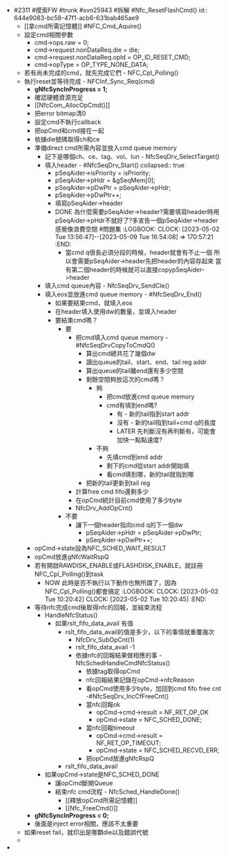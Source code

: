 - #2311 #摸索FW  #trunk #svn25943 #拆解 #Nfc_ResetFlashCmd()
  id:: 644e9083-bc58-47f1-acb6-631bab465ae9
	- [[拿cmd所需記憶體]] #NFC_Cmd_Aquire()
	- 設定cmd相關參數
		- cmd->ops.raw = 0;
		- cmd->request.nonDataReq.die = die;
		- cmd->request.nonDataReq.opId = OP_ID_RESET_CMD;
		- cmd->opType = OP_TYPE_NONE_DATA;
	- 若有尚未完成的cmd，就先完成它們 - NFC_Cpl_Polling()
	- 執行reset並等待完成 - NFCInf_Sync_Req(cmd)
		- **gNfcSyncInProgress = 1;**
		- 確認硬體資源充足
		- [[NfcCom_AllocOpCmd()]]
		- 把error bitmap清0
		- 設定cmd不執行callback
		- 把opCmd和cmd接在一起
		- 依據die號碼取得ch和ce
		- 準備direct cmd所需內容並放入cmd queue memory
			- 記下是哪個ch、ce、tag、vol、lun - NfcSeqDrv_SelectTarget()
			- 填入header - #NfcSeqDrv_Start()
			  collapsed:: true
				- pSeqAider->isPriority = isPriority;
				- pSeqAider->pHdr = &gSeqMem[0];
				- pSeqAider->pDwPtr = pSeqAider->pHdr;
				- pSeqAider->pDwPtr++;
				- 填寫pSeqAider->header
				- DONE 為什麼需要pSeqAider->header?需要填寫header時用pSeqAider->pHdr不就好了?多宣告一個pSeqAider->header感覺像浪費空間 #問題集
				  :LOGBOOK:
				  CLOCK: [2023-05-02 Tue 13:56:47]--[2023-05-09 Tue 16:54:08] =>  170:57:21
				  :END:
					- 當cmd q很長必須分段的時候，header就會有不止一個
					  所以會需要pSeqAider->header先把header的內容存起來
					  當有第二個header的時候就可以直接copypSeqAider->header
			- 填入cmd queue內容 - NfcSeqDrv_SendCle()
			- 填入eos並放進cmd queue memory - #NfcSeqDrv_End()
				- 如果要結束cmd，就填入eos
				- 在header填入使用dw的數量，並填入header
				- 要結束cmd嗎？
					- 要
						- 把cmd填入cmd queue memory - #NfcSeqDrvCopyToCmdQ()
							- 算出cmd總共花了幾個dw
							- 讀出queue的tail、start、end、tail reg addr
							- 算出queue的tail離end還有多少空間
							- 剩餘空間夠放這次的cmd嗎？
								- 夠
									- 把cmd放進cmd queue memory
									- cmd有填到end嗎?
										- 有 - 新的tail指到start addr
										- 沒有 - 新的tail指到tail+cmd q的長度
										- LATER 先判斷沒有再判斷有，可能會加快一點點速度?
								- 不夠
									- 先填cmd到end addr
									- 剩下的cmd從start addr開始填
									- 看cmd填到哪，新的tail就指到哪
							- 把新的tail更新到tail reg
						- 計算free cmd fifo還剩多少
						- 在opCmd統計目前cmd使用了多少byte
						- NfcDrv_AddOpCnt()
					- 不要
						- 讓下一個header指向cmd q的下一個dw
							- pSeqAider->pHdr = pSeqAider->pDwPtr;
							- pSeqAider->pDwPtr++;
		- opCmd->state設為NFC_SCHED_WAIT_RESULT
		- opCmd放進gNfcWaitRspQ
		- 若有開啟RAWDISK_ENABLE或FLASHDISK_ENABLE，就註冊NFC_Cpl_Polling()到task
			- NOW 此時是否不執行以下動作也無所謂了，因為NFC_Cpl_Polling()都會搞定
			  :LOGBOOK:
			  CLOCK: [2023-05-02 Tue 10:20:42]
			  CLOCK: [2023-05-02 Tue 10:20:45]
			  :END:
		- 等待nfc完成cmd後取得nfc的回報，並結束流程
			- HandleNfcStatus()
				- 如果rslt_fifo_data_avail 有值
					- rslt_fifo_data_avail的值是多少，以下的事情就重覆幾次
						- NfcDrv_SubOpCnt(1)
						- rslt_fifo_data_avail -1
						- 依據nfc的回報結果做相應的事 - NfcSchedHandleCmdNfcStatus()
							- 依據tag取得opCmd
							- nfc回報結果記錄在opCmd->nfcReason
							- 看opCmd使用多少byte，加回到cmd fifo free cnt -#NfcSeqDrv_IncCfFreeCnt()
							- 當nfc回報ok
								- opCmd->cmd->result = NF_RET_OP_OK
								- opCmd->state = NFC_SCHED_DONE;
							- 當nfc回報timeout
								- opCmd->cmd->result = NF_RET_OP_TIMEOUT;
								- opCmd->state = NFC_SCHED_RECVD_ERR;
							- 把opCmd放進gNfcRspQ
					- rslt_fifo_data_avail
			- 如果opCmd->state是NFC_SCHED_DONE
				- 讓opCmd斷開Queue
				- 結束nfc cmd流程 - NfcSched_HandleDone()
					- [[釋放opCmd所需記憶體]]
					- [[Nfc_FreeCmd()]]
		- **gNfcSyncInProgress = 0;**
		- 後面是inject error相關，應該不太重要
	- 如果reset fail，就印出是哪顆die以及錯誤代號
	-
-